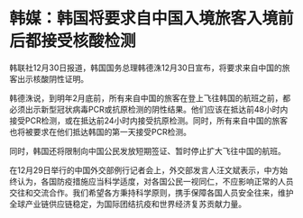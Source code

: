 # 韩媒：韩国将要求自中国入境旅客入境前后都接受核酸检测

韩联社12月30日报道，韩国国务总理韩德洙12月30日宣布，将要求来自中国的旅客出示核酸阴性证明。

韩德洙说，到明年2月底前，所有来自中国的旅客在登上飞往韩国的航班之前，都必须出示新型冠状病毒PCR或抗原检测的阴性结果。他们应该在抵达前48小时内接受PCR检测，或在抵达前24小时内接受抗原检测。同时，所有来自中国的旅客也将被要求在他们抵达韩国的第一天接受PCR检测。

同时，韩国还将限制向中国公民发放短期签证、暂时停止扩大飞往中国的航班。

在12月29日举行的中国外交部例行记者会上，外交部发言人汪文斌表示，中方始终认为，各国防疫措施应当科学适度，对各国公民一视同仁，不应影响正常的人员交往和交流合作。我们希望各方秉持科学原则，携手保障各国人员安全往来，维护全球产业链供应链稳定，为国际团结抗疫和世界经济复苏贡献力量。

